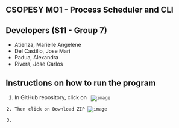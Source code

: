 ## CSOPESY MO1 - Process Scheduler and CLI

## Developers (S11 - Group 7)
* Atienza, Marielle Angelene<br>
* Del Castillo, Jose Mari<br>
* Padua, Alexandra<br>
* Rivera, Jose Carlos<br>

## Instructions on how to run the program
1. In GitHub repository, click on <Code>
![image](https://github.com/user-attachments/assets/4251b0e3-e4bb-44f1-a47a-9cade19a03b1)
2. Then click on Download ZIP
![image](https://github.com/user-attachments/assets/88e0f0bf-9ca0-424b-aaec-dadf1178b40a)
3. <placeholder>
